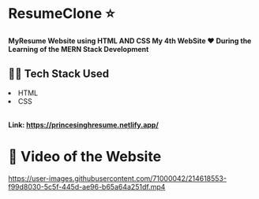 # ResumeClone ⭐<br>
<b>MyResume Website using HTML AND CSS My 4th WebSite ❤️ During the Learning of the MERN Stack Development</b>

## 👨‍💻 Tech Stack Used
<li>HTML</li>
<li>CSS</li>
<br>

<b>Link: https://princesinghresume.netlify.app/</b>

# 🎥 Video of the Website

https://user-images.githubusercontent.com/71000042/214618553-f99d8030-5c5f-445d-ae96-b65a64a251df.mp4

